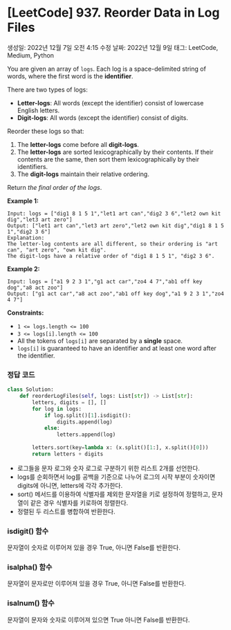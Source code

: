 # [LeetCode] 937. Reorder Data in Log Files

생성일: 2022년 12월 7일 오전 4:15
수정 날짜: 2022년 12월 9일
태그: LeetCode, Medium, Python

You are given an array of `logs`. Each log is a space-delimited string of words, where the first word is the **identifier**.

There are two types of logs:

- **Letter-logs**: All words (except the identifier) consist of lowercase English letters.
- **Digit-logs**: All words (except the identifier) consist of digits.

Reorder these logs so that:

1. The **letter-logs** come before all **digit-logs**.
2. The **letter-logs** are sorted lexicographically by their contents. If their contents are the same, then sort them lexicographically by their identifiers.
3. The **digit-logs** maintain their relative ordering.

Return *the final order of the logs*.

**Example 1:**

```
Input: logs = ["dig1 8 1 5 1","let1 art can","dig2 3 6","let2 own kit dig","let3 art zero"]
Output: ["let1 art can","let3 art zero","let2 own kit dig","dig1 8 1 5 1","dig2 3 6"]
Explanation:
The letter-log contents are all different, so their ordering is "art can", "art zero", "own kit dig".
The digit-logs have a relative order of "dig1 8 1 5 1", "dig2 3 6".

```

**Example 2:**

```
Input: logs = ["a1 9 2 3 1","g1 act car","zo4 4 7","ab1 off key dog","a8 act zoo"]
Output: ["g1 act car","a8 act zoo","ab1 off key dog","a1 9 2 3 1","zo4 4 7"]

```

**Constraints:**

- `1 <= logs.length <= 100`
- `3 <= logs[i].length <= 100`
- All the tokens of `logs[i]` are separated by a **single** space.
- `logs[i]` is guaranteed to have an identifier and at least one word after the identifier.

### 정답 코드

```python
class Solution:
    def reorderLogFiles(self, logs: List[str]) -> List[str]:
        letters, digits = [], []
        for log in logs:
            if log.split()[1].isdigit():
                digits.append(log)
            else:
                letters.append(log)
        
        letters.sort(key=lambda x: (x.split()[1:], x.split()[0]))
        return letters + digits
```

- 로그들을 문자 로그와 숫자 로그로 구분하기 위한 리스트 2개를 선언한다.
- logs를 순회하면서 log를 공백을 기준으로 나누어 로그의 시작 부분이 숫자이면 digits에 아니면, letters에 각각 추가한다.
- sort() 메서드를 이용하여 식별자를 제외한 문자열을 키로 설정하여 정렬하고, 문자열이 같은 경우 식별자를 키로하여 정렬한다.
- 정렬된 두 리스트를 병합하여 반환한다.

### isdigit() 함수

문자열이 숫자로 이루어져 있을 경우 True, 아니면 False를 반환한다.

### isalpha() 함수

문자열이 문자로만 이루어져 있을 경우 True, 아니면 False를 반환한다.

### isalnum() 함수

문자열이 문자와 숫자로 이루어져 있으면 True 아니면 False를 반환한다.